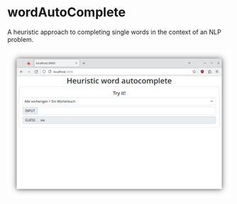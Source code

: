 # wordAutoComplete
 A heuristic approach to completing single words in the context of an NLP problem.

<img src="screenshot_webUI.png">